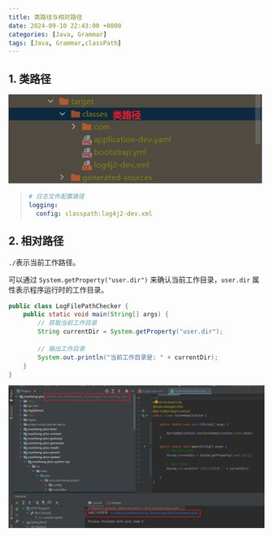 ```yaml
---
title: 类路径与相对路径
date: 2024-09-10 22:43:00 +0800
categories: [Java, Grammar]
tags: [Java, Grammar,classPath]
---
```

## 1. 类路径

![image-20240910223606970](/assets/路径.assets/image-20240910223606970.png)

> ```yaml
> # 日志文件配置路径
> logging:
>   config: classpath:log4j2-dev.xml
> ```

## 2. 相对路径

`./`表示当前工作路径。

可以通过 `System.getProperty("user.dir")` 来确认当前工作目录，`user.dir` 属性表示程序运行时的工作目录。

```java
public class LogFilePathChecker {
    public static void main(String[] args) {
        // 获取当前工作目录
        String currentDir = System.getProperty("user.dir");

        // 输出工作目录
        System.out.println("当前工作目录是: " + currentDir);
    }
}
```

![image-20240910224152773](/assets/路径.assets/image-20240910224152773.png)





